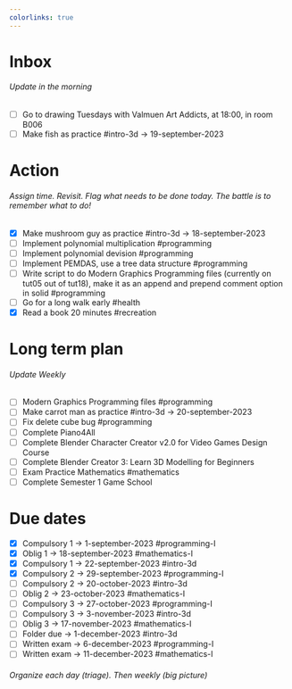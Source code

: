 ```yaml
---
colorlinks: true
---
```


# Inbox
###### Update in the morning

* [ ] Go to drawing Tuesdays with Valmuen Art Addicts, at 18:00, in room B006
* [ ] Make fish as practice #intro-3d -> 19-september-2023

# Action
###### Assign time. Revisit. Flag what needs to be done today. The battle is to remember what to do!

* [x] Make mushroom guy as practice #intro-3d -> 18-september-2023
* [ ] Implement polynomial multiplication #programming
* [ ] Implement polynomial devision #programming
* [ ] Implement PEMDAS, use a tree data structure #programming
* [ ] Write script to do Modern Graphics Programming files (currently on tut05 out of tut18), make it as an append and prepend comment option in solid #programming
* [ ] Go for a long walk early #health
* [x] Read a book 20 minutes #recreation

# Long term plan
###### Update Weekly

* [ ] Modern Graphics Programming files #programming
* [ ] Make carrot man as practice #intro-3d -> 20-september-2023
* [ ] Fix delete cube bug #programming
* [ ] Complete Piano4All
* [ ] Complete Blender Character Creator v2.0 for Video Games Design Course
* [ ] Complete Blender Creator 3: Learn 3D Modelling for Beginners
* [ ] Exam Practice Mathematics #mathematics
* [ ] Complete Semester 1 Game School

# Due dates

* [x] Compulsory 1 -> 1-september-2023  #programming-I 
* [x] Oblig 1      -> 18-september-2023 #mathematics-I
* [x] Compulsory 1 -> 22-september-2023 #intro-3d
* [x] Compulsory 2 -> 29-september-2023 #programming-I
* [ ] Compulsory 2 -> 20-october-2023   #intro-3d
* [ ] Oblig 2      -> 23-october-2023   #mathematics-I
* [ ] Compulsory 3 -> 27-october-2023   #programming-I
* [ ] Compulsory 3 -> 3-november-2023   #intro-3d
* [ ] Oblig 3      -> 17-november-2023  #mathematics-I
* [ ] Folder due   -> 1-december-2023   #intro-3d
* [ ] Written exam -> 6-december-2023   #programming-I
* [ ] Written exam -> 11-december-2023  #mathematics-I

###### Organize each day (triage). Then weekly (big picture)

